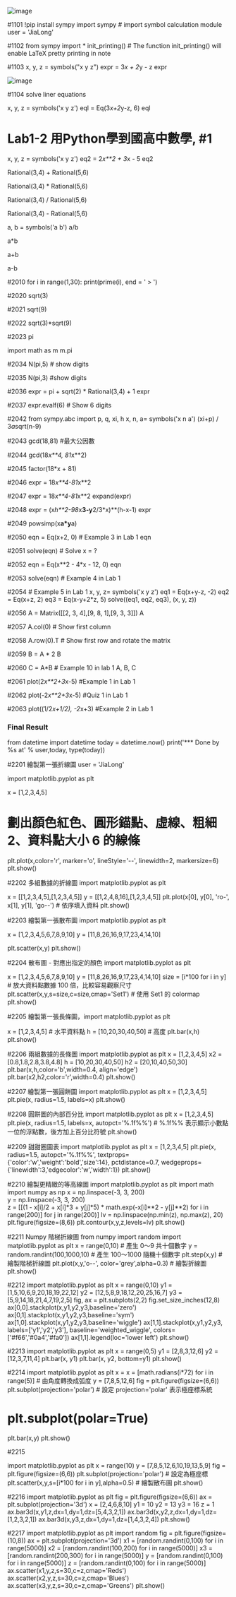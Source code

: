 ![image](https://user-images.githubusercontent.com/89715433/202058575-1e60de13-29d4-4660-97b4-008451577049.png)






#1101
!pip install sympy
import sympy # import symbol calculation module
user = 'JiaLong'


#1102
from sympy import *
init_printing() # The function init_printing() will enable LaTeX pretty printing in note


#1103
x, y, z = symbols("x y z")
expr = 3*x + 2*y - z
expr

![image](https://user-images.githubusercontent.com/89715433/202058639-5eaf83d3-07e7-4cfd-89b0-1863063f367c.png)



#1104 solve liner equations

x, y, z = symbols('x y z')
eql = Eq(3*x+2*y-z, 6)
eql

# Lab1-2 用Python學到國高中數學, #1
x, y, z = symbols('x y z')
eq2 = 2*x**2 + 3*x - 5
eq2

Rational(3,4) + Rational(5,6)

Rational(3,4) * Rational(5,6)

Rational(3,4) / Rational(5,6)

Rational(3,4) - Rational(5,6)

a, b = symbols('a b')
a/b

a*b

a+b

a-b

#2010
for i in range(1,30):
 print(prime(i), end = ' > ')

#2020
sqrt(3)

#2021
sqrt(9)

#2022
sqrt(3)*sqrt(9)

#2023
pi

import math as m
m.pi

#2034
N(pi,5) # show digits

#2035
N(pi,3) #show digits

#2036
expr = pi + sqrt(2) * Rational(3,4) + 1
expr

#2037
expr.evalf(6) # Show 6 digits

#2042
from sympy.abc import p, q, xi, h
x, n, a= symbols('x n a')
(xi+p) / 3*a*sqrt(n-9)

#2043
gcd(18,81) #最大公因數

#2044
gcd(18*x**4, 81*x**2)

#2045
factor(18*x + 81)

#2046
expr = 18*x**4-81*x**2

#2047
expr = 18*x**4-81*x**2
expand(expr)

#2048
expr = (x*h**2-98*x**3-y**2/3*x)**(h-x-1)
expr

#2049
powsimp(x**a*y**a)

#2050
eqn = Eq(x+2, 0) # Example 3 in Lab 1
eqn

#2051
solve(eqn) # Solve x = ?

#2052
eqn = Eq(x**2 - 4*x - 12, 0)
eqn

#2053
solve(eqn) # Example 4 in Lab 1

#2054 # Example 5 in Lab 1
x, y, z= symbols('x y z')
eq1 = Eq(x+y-z, -2)
eq2 = Eq(x+z, 2)
eq3 = Eq(x-y+2*z, 5)
solve((eq1, eq2, eq3), (x, y, z))

#2056
A = Matrix([[2, 3, 4],[9, 8, 1],[9, 3, 3]])
A

#2057
A.col(0) # Show first column


#2058
A.row(0).T # Show first row and rotate the matrix

#2059
B = A * 2
B

#2060
C = A*B # Example 10 in lab 1
A, B, C

#2061
plot(2*x**2+3*x-5) #Example 1 in Lab 1

#2062
plot(-2*x**2+3*x-5) #Quiz 1 in Lab 1

#2063
plot((1/2*x+1/2), -2*x+3) #Example 2 in Lab 1

### Final Result
from datetime import datetime
today = datetime.now()
print('*** Done by %s at' % user,today, type(today))

#2201 繪製第一張折線圖
user = 'JiaLong'

import matplotlib.pyplot as plt

x = [1,2,3,4,5]
# 劃出顏色紅色、圓形錨點、虛線、粗細 2、資料點大小 6 的線條
plt.plot(x,color='r', marker='o', lineStyle='--', linewidth=2, markersize=6)
plt.show()

#2202 多組數據的折線圖
import matplotlib.pyplot as plt

x = [[1,2,3,4,5],[1,2,3,4,5]]
y = [[1,2,4,8,16],[1,2,3,4,5]]
plt.plot(x[0], y[0], 'ro-', x[1], y[1], 'go--') # 依序填入資料
plt.show()

#2203 繪製第一張散布圖
import matplotlib.pyplot as plt

x = [1,2,3,4,5,6,7,8,9,10]
y = [11,8,26,16,9,17,23,4,14,10]

plt.scatter(x,y)
plt.show()

#2204 散布圖 - 對應出指定的顏色
import matplotlib.pyplot as plt

x = [1,2,3,4,5,6,7,8,9,10]
y = [11,8,26,16,9,17,23,4,14,10]
size = [i*100 for i in y] # 放大資料點數據 100 倍，比較容易觀察尺寸
plt.scatter(x,y,s=size,c=size,cmap='Set1') # 使用 Set1 的 colormap
plt.show()

#2205 繪製第一張長條圖，import matplotlib.pyplot as plt

x = [1,2,3,4,5] # 水平資料點
h = [10,20,30,40,50] # 高度
plt.bar(x,h)
plt.show()

#2206 兩組數據的長條圖
import matplotlib.pyplot as plt
x = [1,2,3,4,5]
x2 = [0.8,1.8,2.8,3.8,4.8]
h = [10,20,30,40,50]
h2 = [20,10,40,50,30]
plt.bar(x,h,color='b',width=0.4, align='edge')
plt.bar(x2,h2,color='r',width=0.4)
plt.show()

#2207 繪製第一張圓餅圖
import matplotlib.pyplot as plt
x = [1,2,3,4,5]
plt.pie(x, radius=1.5, labels=x)
plt.show()

#2208 圓餅圖的內部百分比
import matplotlib.pyplot as plt
x = [1,2,3,4,5]
plt.pie(x,
        radius=1.5,
        labels=x,
        autopct='%.1f%%')   # %.1f%% 表示顯示小數點一位的浮點數，後方加上百分比符號
plt.show()

#2209 甜甜圈圖表
import matplotlib.pyplot as plt
x = [1,2,3,4,5]
plt.pie(x,
        radius=1.5,
        autopct='%.1f%%',
        textprops={'color':'w','weight':'bold','size':14},
        pctdistance=0.7,
        wedgeprops={'linewidth':3,'edgecolor':'w','width':1})
plt.show()

#2210 繪製更精緻的等高線圖
import matplotlib.pyplot as plt
import math
import numpy as np
x = np.linspace(-3, 3, 200)    
y = np.linspace(-3, 3, 200)   
z = [[(1 - x[i]/2 + x[i]*3 + y[j]*5) * math.exp(-x[i]**2 - y[j]**2) for i in range(200)] for j in range(200)]
lv = np.linspace(np.min(z), np.max(z), 20)  
plt.figure(figsize=(8,6))
plt.contour(x,y,z,levels=lv)
plt.show()


#2211 Numpy 階梯折線圖
from numpy import random
import matplotlib.pyplot as plt
x = range(0,10)                    # 產生 0～9 共十個數字
y = random.randint(100,1000,10)    # 產生 100～1000 隨機十個數字
plt.step(x,y)                      # 繪製階梯折線圖
plt.plot(x,y,'o--', color='grey',alpha=0.3)    # 繪製折線圖
plt.show()

#2212
import matplotlib.pyplot as plt
x = range(0,10)
y1 = [1,5,10,6,9,20,18,19,22,12]
y2 = [12,5,8,9,18,12,20,25,16,7]
y3 = [5,9,14,18,21,4,7,19,2,5]
fig, ax = plt.subplots(2,2)
fig.set_size_inches(12,8)
ax[0,0].stackplot(x,y1,y2,y3,baseline='zero')
ax[0,1].stackplot(x,y1,y2,y3,baseline='sym')
ax[1,0].stackplot(x,y1,y2,y3,baseline='wiggle')
ax[1,1].stackplot(x,y1,y2,y3,
                  labels=['y1','y2','y3'],
                  baseline='weighted_wiggle',
                  colors=['#f66','#0a4','#fa0'])
ax[1,1].legend(loc='lower left')
plt.show()


#2213
import matplotlib.pyplot as plt
x = range(0,5)
y1 = [2,8,3,12,6]
y2 = [12,3,7,11,4]
plt.bar(x, y1)
plt.bar(x, y2, bottom=y1)
plt.show()

#2214
import matplotlib.pyplot as plt
x = x = [math.radians(i*72) for i in range(5)]   # 由角度轉換成弧度
y = [7,8,5,12,6]
fig = plt.figure(figsize=(6,6))
plt.subplot(projection='polar')  # 設定 projection='polar' 表示極座標系統
# plt.subplot(polar=True)
plt.bar(x,y)
plt.show()

#2215

import matplotlib.pyplot as plt
x = range(10)
y = [7,8,5,12,6,10,19,13,5,9]
fig = plt.figure(figsize=(6,6))
plt.subplot(projection='polar')                  # 設定為極座標
plt.scatter(x,y,s=[i*100 for i in y],alpha=0.5)  # 繪製散布圖
plt.show()

#2216
import matplotlib.pyplot as plt
fig = plt.figure(figsize=(6,6))
ax = plt.subplot(projection='3d')
x = [2,4,6,8,10]
y1 = 10
y2 = 13
y3 = 16
z = 1
ax.bar3d(x,y1,z,dx=1,dy=1,dz=[5,4,3,2,1])
ax.bar3d(x,y2,z,dx=1,dy=1,dz=[1,2,3,2,1])
ax.bar3d(x,y3,z,dx=1,dy=1,dz=[1,4,3,2,4])
plt.show()


#2217
import matplotlib.pyplot as plt
import random
fig = plt.figure(figsize=(10,8))
ax = plt.subplot(projection='3d')
x1 = [random.randint(0,100) for i in range(5000)]
x2 = [random.randint(100,200) for i in range(5000)]
x3 = [random.randint(200,300) for i in range(5000)]
y = [random.randint(0,100) for i in range(5000)]
z = [random.randint(0,100) for i in range(5000)]
ax.scatter(x1,y,z,s=30,c=z,cmap='Reds')
ax.scatter(x2,y,z,s=30,c=z,cmap='Blues')
ax.scatter(x3,y,z,s=30,c=z,cmap='Greens')
plt.show()

